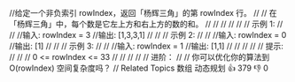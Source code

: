 //给定一个非负索引 rowIndex，返回「杨辉三角」的第 rowIndex 行。 
//
// 在「杨辉三角」中，每个数是它左上方和右上方的数的和。 
//
// 
//
// 
//
// 示例 1: 
//
// 
//输入: rowIndex = 3
//输出: [1,3,3,1]
// 
//
// 示例 2: 
//
// 
//输入: rowIndex = 0
//输出: [1]
// 
//
// 示例 3: 
//
// 
//输入: rowIndex = 1
//输出: [1,1]
// 
//
// 
//
// 提示: 
//
// 
// 0 <= rowIndex <= 33 
// 
//
// 
//
// 进阶： 
//
// 你可以优化你的算法到 O(rowIndex) 空间复杂度吗？ 
// Related Topics 数组 动态规划 👍 379 👎 0

